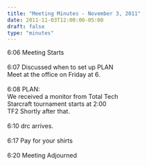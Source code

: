 ```yaml
---
title: "Meeting Minutes - November 3, 2011"
date: 2011-11-03T12:00:00-05:00
draft: false
type: "minutes"
---
```


6:06 Meeting Starts<br />
<br />
6:07 Discussed when to set up PLAN<br />
        Meet at the office on Friday at 6.<br />
<br />
6:08 PLAN:<br />
        We received a monitor from Total Tech<br />
        Starcraft tournament starts at 2:00<br />
        TF2 Shortly after that.<br />
<br />
6:10 drc arrives.<br />
<br />
6:17 Pay for your shirts<br />
<br />
6:20 Meeting Adjourned